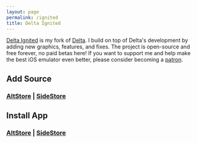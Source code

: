 ```yaml
---
layout: page
permalink: /ignited
title: Delta Ignited
---
```


[Delta Ignited](https://github.com/Lit-Development/Delta-Ignited) is my fork of [Delta](https://github.com/rileytestut/Delta). I build on top of Delta's development by adding new graphics, features, and fixes. The project is open-source and free forever, no paid betas here! If you want to support me and help make the best iOS emulator even better, please consider becoming a [patron](https://patreon.com/litritt).

## Add Source

### [AltStore](altstore://source?url=https://apps.litritt.com) | [SideStore](sidestore://source?url=https://apps.litritt.com)

## Install App

### [AltStore](altstore://install?url=https://github.com/Lit-Development/Delta-Ignited/releases/download/v0.1.0/delta-ignited.ipa) | [SideStore](sidestore://install?url=https://github.com/Lit-Development/Delta-Ignited/releases/download/v0.1.0/delta-ignited.ipa)

